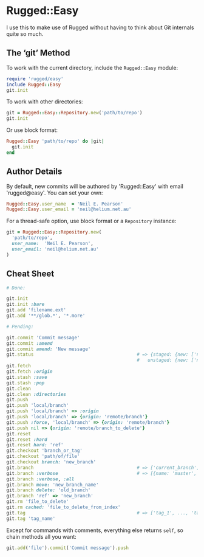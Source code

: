 # Rugged::Easy

I use this to make use of Rugged without having to think about Git internals quite so much.

## The ‘git’ Method

To work with the current directory, include the `Rugged::Easy` module:

```ruby
require 'rugged/easy'
include Rugged::Easy
git.init
```

To work with other directories:

```ruby
git = Rugged::Easy::Repository.new('path/to/repo')
git.init
```

Or use block format:

```ruby
Rugged::Easy 'path/to/repo' do |git|
  git.init
end
```

## Author Details

By default, new commits will be authored by 'Rugged::Easy' with email 'rugged@easy'. You can set your own:
 
```ruby
Rugged::Easy.user_name  = 'Neil E. Pearson'
Rugged::Easy.user_email = 'neil@helium.net.au'
```

For a thread-safe option, use block format or a `Repository` instance:

```ruby
git = Rugged::Easy::Repository.new(
  'path/to/repo',
  user_name:  'Neil E. Pearson', 
  user_email: 'neil@helium.net.au'
)
```

## Cheat Sheet

```ruby
# Done:

git.init
git.init :bare
git.add 'filename.ext'
git.add '**/glob.*', '*.more'

# Pending:

git.commit 'Commit message'
git.commit :amend
git.commit amend: 'New message'
git.status                                      # => {staged: {new: ['new_file'], modified: ['changed_file'], deleted: ['deleted_file']},
                                                #   unstaged: {new: ['new_file'], modified: ['changed_file'], deleted: ['deleted_file']}}
git.fetch
git.fetch :origin
git.stash :save
git.stash :pop
git.clean
git.clean :directories
git.push
git.push 'local/branch'
git.push 'local/branch' => :origin
git.push 'local/branch' => {origin: 'remote/branch'}
git.push :force, 'local/branch' => {origin: 'remote/branch'}
git.push nil => {origin: 'remote/branch_to_delete'}
git.reset
git.reset :hard
git.reset hard: 'ref'
git.checkout 'branch_or_tag'
git.checkout 'path/of/file'
git.checkout branch: 'new_branch'
git.branch                                      # => ['current_branch', 'branch_1', ..., 'branch_n']
git.branch :verbose                             # => [{name: 'master', commit: '0519f9f..', message: 'Commit message'}]
git.branch :verbose, :all
git.branch move: 'new_branch_name'
git.branch delete: 'old_branch'
git.branch 'ref' => 'new_branch'
git.rm 'file_to_delete'
git.rm cached: 'file_to_delete_from_index'
git.tag                                         # => ['tag_1', ..., 'tag_n']
git.tag 'tag_name'
```

Except for commands with comments, everything else returns `self`, so chain methods all you want:

```ruby
git.add('file').commit('Commit message').push
```

